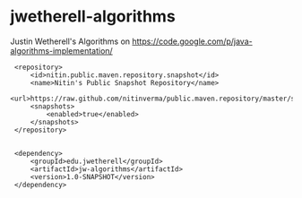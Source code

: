 jwetherell-algorithms
=====================

Justin Wetherell's Algorithms on https://code.google.com/p/java-algorithms-implementation/

     <repository>
         <id>nitin.public.maven.repository.snapshot</id>
         <name>Nitin's Public Snapshot Repository</name>
         <url>https://raw.github.com/nitinverma/public.maven.repository/master/snapshots/</url>
         <snapshots>
             <enabled>true</enabled>
         </snapshots>
     </repository>


     <dependency>
         <groupId>edu.jwetherell</groupId>
         <artifactId>jw-algorithms</artifactId>
         <version>1.0-SNAPSHOT</version>
     </dependency>


